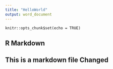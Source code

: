 ```yaml
---
title: "HelloWorld"
output: word_document
---
```


```{r setup, include=FALSE}
knitr::opts_chunk$set(echo = TRUE)
```

## R Markdown

## This is a markdown file Changed
